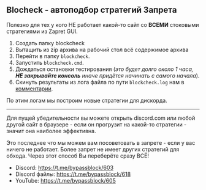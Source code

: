 ## Blocheck - автоподбор стратегий Запрета
Полезно для тех у кого НЕ работает какой-то сайт со **ВСЕМИ** стоковыми стратегиями из Zapret GUI.

1. Создать папку blockcheck
2. Вытащить из zip архива на рабочий стол всё содержимое архива
3. Перейти в папку `blockcheck`.
4. Запустить `blockcheck.cmd`.
5. Дождаться остановки тестирования (_это будет долго около 1 часа, **НЕ закрывайте консоль** иначе придётся начинать с самого начала_).
6. Скинуть результаты из лога файла по пути `blockcheck.log` нам в [комментарии](https://t.me/bypassblock).

По этим логам мы построим новые стратегии для дискорда.

------

Для пущей убедительности вы можете открыть discord.com или любой другой сайт в браузере - если он прогрузит на какой-то стратегии - значит она наиболее эффективна.

Это последнее что мы можем вам посоветовать в запрете - если у вас ничего не работает. Более запрет не имеет других стратегий для обхода. Через этот способ Вы переберёте сразу ВСЁ!

- Discord: https://t.me/bypassblock/603
- Discord файлы: https://t.me/bypassblock/618
- YouTube: https://t.me/bypassblock/605
